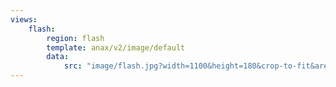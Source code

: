 ```yaml
---
views:
    flash:
        region: flash
        template: anax/v2/image/default
        data:
            src: "image/flash.jpg?width=1100&height=180&crop-to-fit&area=10,10,0,10"
---
```

